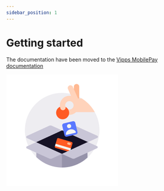 ```yaml
---
sidebar_position: 1
---
```


# Getting started

The documentation have been moved to the [Vipps MobilePay documentation](https://developer.vippsmobilepay.com/docs/APIs/psp-mp-api/mp-psp-api-getting-started/)


![docs](/img/icon_checkout.png)
